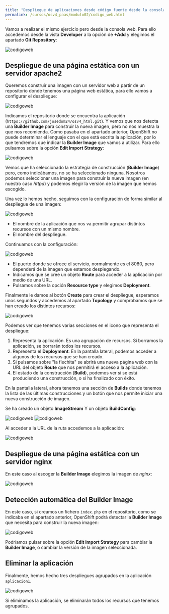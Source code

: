 ```yaml
---
title: "Despliegue de aplicaciones desde código fuente desde la consola web"
permalink: /cursos/osv4_paas/modulo02/codigo_web.html
---
```


Vamos a realizar el mismo ejercicio pero desde la consola web. Para ello accedemos desde la vista **Developer** a la opción de **+Add** y elegimos el apartado **Git Repository**:

![codigoweb](img/codigoweb1.png)

## Despliegue de una página estática con un servidor apache2

Queremos construir una imagen con un servidor web a partir de un repositorio donde tenemos una página web estática, para ello vamos a configurar el despliegue:

![codigoweb](img/codigoweb2.png)

Indicamos el repositorio donde se encuentra la aplicación (`https://github.com/josedom24/osv4_html.git`). Y vemos que nos detecta una **Builder Image** para construir la nueva imagen, pero no nos muestra la que nos recomienda. Como pasaba en el apartado anterior, OpenShift no puede determinar el lenguaje con el que está escrita la aplicación, por lo que tendremos que indicar la **Builder Image** que vamos a utilizar. Para ello pulsamos sobre la opción **Edit Import Strategy**:

![codigoweb](img/codigoweb3.png)

Vemos que ha seleccionado la estrategia de construcción (**Builder Image**) pero, como indicábamos, no se ha seleccionado ninguna. Nosotros podemos seleccionar una imagen para construir la nueva imagen (en nuestro caso *httpd*) y podemos elegir la versión de la imagen que hemos escogido.

Una vez lo hemos hecho, seguimos con la configuración de forma similar al despliegue de una imagen:

![codigoweb](img/codigoweb4.png)

* El nombre de la aplicación que nos va permitir agrupar distintos recursos con un mismo nombre.
* El nombre del despliegue.

Continuamos con la configuración:

![codigoweb](img/codigoweb5.png)

* El puerto donde se ofrece el servicio, normalmente es el 8080, pero dependerá de la imagen que estamos desplegando.
* Indicamos que se cree un objeto **Route** para acceder a la aplicación por medio de una URL.
* Pulsamos sobre la opción **Resource type** y elegimos **Deployment**.

Finalmente le damos al botón **Create** para crear el despliegue, esperamos unos segundos y accedemos al apartado **Topology** y comprobamos que se han creado los distintos recursos:

![codigoweb](img/codigoweb6.png)

Podemos ver que tenemos varias secciones en el icono que representa el despliegue:

1. Representa la aplicación. Es una agrupación de recursos. Si borramos la aplicación, se borrarán todos los recursos.
2. Representa el **Deployment**: En la pantalla lateral, podemos acceder a algunos de los recursos que se han creado.
3. Si pulsamos sobre "la flechita" se abrirá una nueva página web con la URL del objeto **Route** que nos permitirá el acceso a la aplicación.
4. El estado de la construcción (**Build**), podemos ver si se está produciendo una construcción, o si ha finalizado con éxito.

En la pantalla lateral, ahora tenemos una sección de **Builds** donde tenemos la lista de las últimas construcciones y un botón que nos permite iniciar una nueva construcción de imagen.

Se ha creado un objeto **ImageStream** Y un objeto **BuildConfig**:

![codigoweb](img/codigoweb7.png)
![codigoweb](img/codigoweb8.png)

Al acceder a la URL de la ruta accedemos a la aplicación:

![codigoweb](img/codigoweb9.png)

## Despliegue de una página estática con un servidor nginx

En este caso al escoger la **Builder Image** elegimos la imagen de *nginx*:

![codigoweb](img/codigoweb10.png)

## Detección automática del Builder Image

En este caso, si creamos un fichero `index.php` en el repositorio, como se indicaba en el apartado anterior, OpenShift podrá detectar la **Builder Image** que necesita para construir la nueva imagen:

![codigoweb](img/codigoweb11.png)

Podríamos pulsar sobre la opción **Edit Import Strategy** para cambiar la **Builder Image**, o cambiar la versión de la imagen seleccionada.

## Eliminar la aplicación

Finalmente, hemos hecho tres despliegues agrupados en la aplicación `aplicacion1`.

![codigoweb](img/codigoweb12.png)

Si eliminamos la aplicación, se eliminarán todos los recursos que tenemos agrupados.